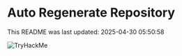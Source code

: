 # Auto Regenerate Repository

This README was last updated: 2025-04-30 05:50:58

 ![TryHackMe](https://tryhackme.com/badge/533634)